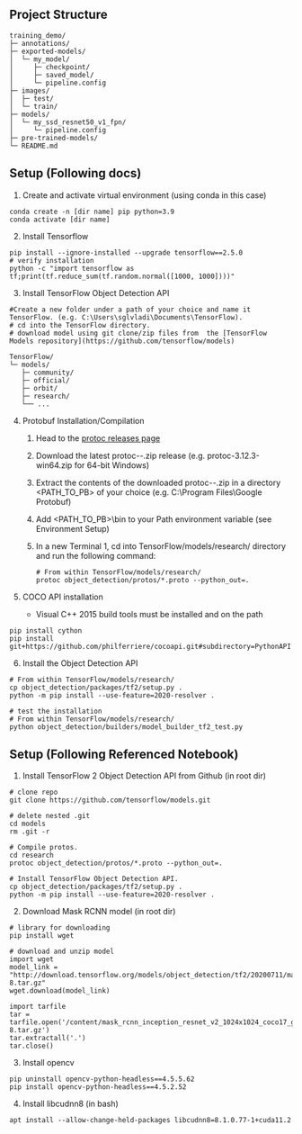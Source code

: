 ## Project Structure
```
training_demo/
├─ annotations/
├─ exported-models/
│  └─ my_model/
│     ├─ checkpoint/
│     ├─ saved_model/
│     └─ pipeline.config
├─ images/
│  ├─ test/
│  └─ train/
├─ models/
│  └─ my_ssd_resnet50_v1_fpn/
│     └─ pipeline.config
├─ pre-trained-models/
└─ README.md
```

## Setup (Following docs)
1. Create and activate virtual environment (using conda in this case)
```
conda create -n [dir name] pip python=3.9
conda activate [dir name]
```

2. Install Tensorflow
```
pip install --ignore-installed --upgrade tensorflow==2.5.0
# verify installation
python -c "import tensorflow as tf;print(tf.reduce_sum(tf.random.normal([1000, 1000])))"
```

3. Install TensorFlow Object Detection API 
```
#Create a new folder under a path of your choice and name it TensorFlow. (e.g. C:\Users\sglvladi\Documents\TensorFlow).
# cd into the TensorFlow directory.
# download model using git clone/zip files from  the [TensorFlow Models repository](https://github.com/tensorflow/models)
```

```
TensorFlow/
└─ models/
   ├─ community/
   ├─ official/
   ├─ orbit/
   ├─ research/
   └── ...
```

4. Protobuf Installation/Compilation
    1. Head to the [protoc releases page](https://github.com/google/protobuf/releases)

    2. Download the latest protoc-*-*.zip release (e.g. protoc-3.12.3-win64.zip for 64-bit Windows)

    3. Extract the contents of the downloaded protoc-*-*.zip in a directory <PATH_TO_PB> of your choice (e.g. C:\Program Files\Google Protobuf)

    4. Add <PATH_TO_PB>\bin to your Path environment variable (see Environment Setup)

    5. In a new Terminal 1, cd into TensorFlow/models/research/ directory and run the following command:
        ```
        # From within TensorFlow/models/research/
        protoc object_detection/protos/*.proto --python_out=.
        ```

5. COCO API installation
   - Visual C++ 2015 build tools must be installed and on the path
```
pip install cython
pip install git+https://github.com/philferriere/cocoapi.git#subdirectory=PythonAPI
```

6. Install the Object Detection API

```
# From within TensorFlow/models/research/
cp object_detection/packages/tf2/setup.py .
python -m pip install --use-feature=2020-resolver .
```

```
# test the installation
# From within TensorFlow/models/research/
python object_detection/builders/model_builder_tf2_test.py
```

## Setup (Following Referenced Notebook)
1. Install TensorFlow 2 Object Detection API from Github (in root dir)

```
# clone repo 
git clone https://github.com/tensorflow/models.git

# delete nested .git 
cd models
rm .git -r

# Compile protos.
cd research
protoc object_detection/protos/*.proto --python_out=.

# Install TensorFlow Object Detection API.
cp object_detection/packages/tf2/setup.py .
python -m pip install --use-feature=2020-resolver .
```

2. Download Mask RCNN model (in root dir)
```
# library for downloading
pip install wget 

# download and unzip model
import wget
model_link = "http://download.tensorflow.org/models/object_detection/tf2/20200711/mask_rcnn_inception_resnet_v2_1024x1024_coco17_gpu-8.tar.gz"
wget.download(model_link)

import tarfile
tar = tarfile.open('/content/mask_rcnn_inception_resnet_v2_1024x1024_coco17_gpu-8.tar.gz')
tar.extractall('.') 
tar.close()
```

3. Install opencv

```
pip uninstall opencv-python-headless==4.5.5.62
pip install opencv-python-headless==4.5.2.52
```


4. Install libcudnn8 (in bash)

```
apt install --allow-change-held-packages libcudnn8=8.1.0.77-1+cuda11.2
```

